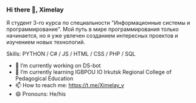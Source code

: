 ### Hi there 👋, Ximelay
Я студент 3-го курса по специальности "Информационные системы и программирование". Мой путь в мире программирования только начинается, но я уже увлечен созданием интересных проектов и изучением новых технологий.

Skills: PYTHON / C# / JS / HTML / CSS / PHP / SQL

- 🔭 I’m currently working on DS-bot 
- 🌱 I’m currently learning IGBPOU IO Irkutsk Regional College of Pedagogical Education 
- 📫 How to reach me: https://t.me/Ximelay_y 
- 😄 Pronouns: He/his 
